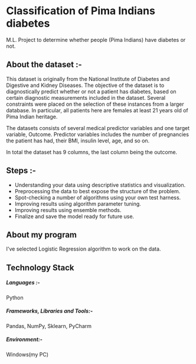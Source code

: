 # Classification of Pima Indians diabetes
M.L. Project to determine whether people (Pima Indians) have diabetes or not. 

## About the dataset :-
This dataset is originally from the National Institute of Diabetes and Digestive and Kidney Diseases. The objective of the dataset is to diagnostically predict whether or not a patient has diabetes, based on certain diagnostic measurements included in the dataset. Several constraints were placed on the selection of these instances from a larger database. In particular, all patients here are females at least 21 years old of Pima Indian heritage.

The datasets consists of several medical predictor variables and one target variable, Outcome. Predictor variables includes the number of pregnancies the patient has had, their BMI, insulin level, age, and so on.

In total the dataset has 9 columns, the last column being the outcome.
## Steps :-

* Understanding your data using descriptive statistics and visualization.
* Preprocessing the data to best expose the structure of the problem.
* Spot-checking a number of algorithms using your own test harness.
* Improving results using algorithm parameter tuning.
* Improving results using ensemble methods.
* Finalize and save the model ready for future use.

## About my program 
I've selected Logistic Regression algorithm to work on the data.
 
## Technology Stack
##### Languages :-
Python

##### Frameworks, Libraries and Tools:-
Pandas, NumPy, Sklearn, PyCharm

##### Environment:-
Windows(my PC)
